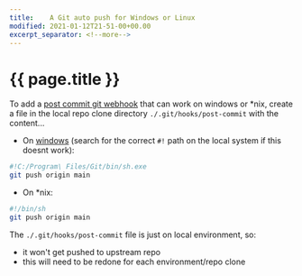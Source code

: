 ```yaml
---
title:    A Git auto push for Windows or Linux
modified: 2021-01-12T21-51-00+00.00
excerpt_separator: <!--more-->
---
```

# {{ page.title }}

To add a [post commit git webhook](https://git-scm.com/book/en/v2/Customizing-Git-Git-Hooks) that can work on windows or \*nix, create a file in the local repo clone directory `./.git/hooks/post-commit` with the content...
<!--more-->

* On [windows](https://www.tygertec.com/git-hooks-practical-uses-windows/) (search for the correct `#!` path on the local system if this doesnt work):

```bash
#!C:/Program\ Files/Git/bin/sh.exe
git push origin main
```

* On \*nix:

```bash
#!/bin/sh
git push origin main
```

The `./.git/hooks/post-commit` file is just on local environment, so:
* it won't get pushed to upstream repo
* this will need to be redone for each environment/repo clone